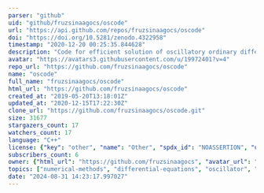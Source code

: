 ```yaml
---
parser: "github"
uid: "github/fruzsinaagocs/oscode"
url: "https://api.github.com/repos/fruzsinaagocs/oscode"
doi: "https://doi.org/10.5281/zenodo.4322958"
timestamp: "2020-12-20 00:25:35.844628"
description: "Code for efficient solution of oscillatory ordinary differential equations"
avatar: "https://avatars3.githubusercontent.com/u/19972401?v=4"
repo_url: "https://github.com/fruzsinaagocs/oscode"
name: "oscode"
full_name: "fruzsinaagocs/oscode"
html_url: "https://github.com/fruzsinaagocs/oscode"
created_at: "2019-05-20T13:18:01Z"
updated_at: "2020-12-15T17:22:30Z"
clone_url: "https://github.com/fruzsinaagocs/oscode.git"
size: 31677
stargazers_count: 17
watchers_count: 17
language: "C++"
license: {"key": "other", "name": "Other", "spdx_id": "NOASSERTION", "url": null, "node_id": "MDc6TGljZW5zZTA="}
subscribers_count: 6
owner: {"html_url": "https://github.com/fruzsinaagocs", "avatar_url": "https://avatars3.githubusercontent.com/u/19972401?v=4", "login": "fruzsinaagocs", "type": "User"}
topics: ["numerical-methods", "differential-equations", "oscillator", "runge-kutta", "wentzel-kramers-brillouin", "numpy"]
date: "2024-08-31 14:23:17.997027"
---
```

